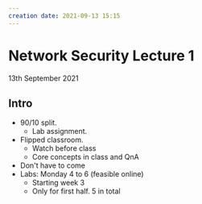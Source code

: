 ```yaml
---
creation date: 2021-09-13 15:15
---
```

#  Network Security Lecture 1
13th September 2021

## Intro
- 90/10 split.
	- Lab assignment.
- Flipped classroom.
	- Watch before class
	- Core concepts in class and QnA
- Don't have to come
- Labs: Monday 4 to 6 (feasible online)
	- Starting week 3
	- Only for first half. 5 in total